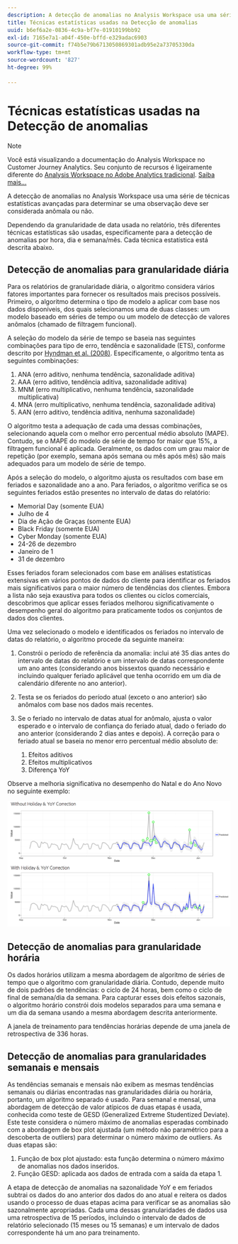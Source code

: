 ```yaml
---
description: A detecção de anomalias no Analysis Workspace usa uma série de técnicas estatísticas avançadas para determinar se uma observação deve ser considerada anômala ou não.
title: Técnicas estatísticas usadas na Detecção de anomalias
uuid: b6ef6a2e-0836-4c9a-bf7e-01910199bb92
exl-id: 7165e7a1-a04f-450e-bffd-e329adac6903
source-git-commit: f74b5e79b6713050869301adb95e2a73705330da
workflow-type: tm+mt
source-wordcount: '827'
ht-degree: 99%

---
```


# Técnicas estatísticas usadas na Detecção de anomalias

>[!NOTE]
>
>Você está visualizando a documentação do Analysis Workspace no Customer Journey Analytics. Seu conjunto de recursos é ligeiramente diferente do [Analysis Workspace no Adobe Analytics tradicional](https://experienceleague.adobe.com/docs/analytics/analyze/analysis-workspace/home.html). [Saiba mais...](/help/getting-started/cja-aa.md)

A detecção de anomalias no Analysis Workspace usa uma série de técnicas estatísticas avançadas para determinar se uma observação deve ser considerada anômala ou não.

Dependendo da granularidade de data usada no relatório, três diferentes técnicas estatísticas são usadas, especificamente para a detecção de anomalias por hora, dia e semana/mês. Cada técnica estatística está descrita abaixo.

## Detecção de anomalias para granularidade diária

Para os relatórios de granularidade diária, o algoritmo considera vários fatores importantes para fornecer os resultados mais precisos possíveis. Primeiro, o algoritmo determina o tipo de modelo a aplicar com base nos dados disponíveis, dos quais selecionamos uma de duas classes: um modelo baseado em séries de tempo ou um modelo de detecção de valores anômalos (chamado de filtragem funcional).

A seleção do modelo da série de tempo se baseia nas seguintes combinações para tipo de erro, tendência e sazonalidade (ETS), conforme descrito por [Hyndman et al. (2008)](https://www.springer.com/us/book/9783540719168). Especificamente, o algoritmo tenta as seguintes combinações:

1. ANA (erro aditivo, nenhuma tendência, sazonalidade aditiva)
1. AAA (erro aditivo, tendência aditiva, sazonalidade aditiva)
1. MNM (erro multiplicativo, nenhuma tendência, sazonalidade multiplicativa)
1. MNA (erro multiplicativo, nenhuma tendência, sazonalidade aditiva)
1. AAN (erro aditivo, tendência aditiva, nenhuma sazonalidade)

O algoritmo testa a adequação de cada uma dessas combinações, selecionando aquela com o melhor erro percentual médio absoluto (MAPE). Contudo, se o MAPE do modelo de série de tempo for maior que 15%, a filtragem funcional é aplicada. Geralmente, os dados com um grau maior de repetição (por exemplo, semana após semana ou mês após mês) são mais adequados para um modelo de série de tempo.

Após a seleção do modelo, o algoritmo ajusta os resultados com base em feriados e sazonalidade ano a ano. Para feriados, o algoritmo verifica se os seguintes feriados estão presentes no intervalo de datas do relatório:

* Memorial Day (somente EUA)
* Julho de 4
* Dia de Ação de Graças (somente EUA)
* Black Friday (somente EUA)
* Cyber Monday (somente EUA)
* 24-26 de dezembro
* Janeiro de 1
* 31 de dezembro

Esses feriados foram selecionados com base em análises estatísticas extensivas em vários pontos de dados do cliente para identificar os feriados mais significativos para o maior número de tendências dos clientes. Embora a lista não seja exaustiva para todos os clientes ou ciclos comerciais, descobrimos que aplicar esses feriados melhorou significativamente o desempenho geral do algoritmo para praticamente todos os conjuntos de dados dos clientes.

Uma vez selecionado o modelo e identificados os feriados no intervalo de datas do relatório, o algoritmo procede da seguinte maneira:

1. Constrói o período de referência da anomalia: inclui até 35 dias antes do intervalo de datas do relatório e um intervalo de datas correspondente um ano antes (considerando anos bissextos quando necessário e incluindo qualquer feriado aplicável que tenha ocorrido em um dia de calendário diferente no ano anterior).
1. Testa se os feriados do período atual (exceto o ano anterior) são anômalos com base nos dados mais recentes.
1. Se o feriado no intervalo de datas atual for anômalo, ajusta o valor esperado e o intervalo de confiança do feriado atual, dado o feriado do ano anterior (considerando 2 dias antes e depois). A correção para o feriado atual se baseia no menor erro percentual médio absoluto de:

   1. Efeitos aditivos
   1. Efeitos multiplicativos
   1. Diferença YoY

Observe a melhoria significativa no desempenho do Natal e do Ano Novo no seguinte exemplo:

![](assets/anomaly_statistics.png)

## Detecção de anomalias para granularidade horária

Os dados horários utilizam a mesma abordagem de algoritmo de séries de tempo que o algoritmo com granularidade diária. Contudo, depende muito de dois padrões de tendências: o ciclo de 24 horas, bem como o ciclo de final de semana/dia da semana. Para capturar esses dois efeitos sazonais, o algoritmo horário constrói dois modelos separados para uma semana e um dia da semana usando a mesma abordagem descrita anteriormente.

A janela de treinamento para tendências horárias depende de uma janela de retrospectiva de 336 horas.

## Detecção de anomalias para granularidades semanais e mensais

As tendências semanais e mensais não exibem as mesmas tendências semanais ou diárias encontradas nas granularidades diária ou horária, portanto, um algoritmo separado é usado. Para semanal e mensal, uma abordagem de detecção de valor atípicos de duas etapas é usada, conhecida como teste de GESD (Generalized Extreme Studentized Deviate). Este teste considera o número máximo de anomalias esperadas combinado com a abordagem de box plot ajustada (um método não paramétrico para a descoberta de outliers) para determinar o número máximo de outliers. As duas etapas são:

1. Função de box plot ajustado: esta função determina o número máximo de anomalias nos dados inseridos.
1. Função GESD: aplicada aos dados de entrada com a saída da etapa 1.

A etapa de detecção de anomalias na sazonalidade YoY e em feriados subtrai os dados do ano anterior dos dados do ano atual e reitera os dados usando o processo de duas etapas acima para verificar se as anomalias são sazonalmente apropriadas. Cada uma dessas granularidades de dados usa uma retrospectiva de 15 períodos, incluindo o intervalo de dados de relatório selecionado (15 meses ou 15 semanas) e um intervalo de dados correspondente há um ano para treinamento.
